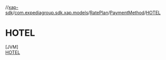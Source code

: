 //[xap-sdk](../../../../../index.md)/[com.expediagroup.sdk.xap.models](../../../index.md)/[RatePlan](../../index.md)/[PaymentMethod](../index.md)/[HOTEL](index.md)

# HOTEL

[JVM]\
[HOTEL](index.md)
